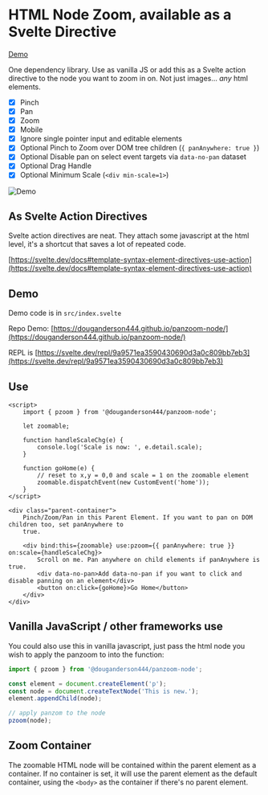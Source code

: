 # HTML Node Zoom, available as a Svelte Directive

[Demo](https://douganderson444.github.io/panzoom-node/)

One dependency library. Use as vanilla JS or add this as a Svelte action directive to the node you want to zoom in on. Not just images... _any_ html elements.

- [x] Pinch
- [x] Pan
- [x] Zoom
- [x] Mobile
- [x] Ignore single pointer input and editable elements
- [x] Optional Pinch to Zoom over DOM tree children (`{ panAnywhere: true }`)
- [x] Optional Disable pan on select event targets via `data-no-pan` dataset
- [x] Optional Drag Handle
- [x] Optional Minimum Scale (`<div min-scale=1>`)

![Demo](./static/svelte-zoom-action.gif)

## As Svelte Action Directives

Svelte action directives are neat. They attach some javascript at the html level, it's a shortcut that saves a lot of repeated code.

[https://svelte.dev/docs#template-syntax-element-directives-use-action](https://svelte.dev/docs#template-syntax-element-directives-use-action)

## Demo

Demo code is in `src/index.svelte`

Repo Demo: [https://douganderson444.github.io/panzoom-node/](https://douganderson444.github.io/panzoom-node/)

REPL is [https://svelte.dev/repl/9a9571ea3590430690d3a0c809bb7eb3](https://svelte.dev/repl/9a9571ea3590430690d3a0c809bb7eb3)

## Use

```svelte
<script>
	import { pzoom } from '@douganderson444/panzoom-node';

	let zoomable;

	function handleScaleChg(e) {
		console.log('Scale is now: ', e.detail.scale);
	}

	function goHome(e) {
		// reset to x,y = 0,0 and scale = 1 on the zoomable element
		zoomable.dispatchEvent(new CustomEvent('home'));
	}
</script>

<div class="parent-container">
	Pinch/Zoom/Pan in this Parent Element. If you want to pan on DOM children too, set panAnywhere to
	true.

	<div bind:this={zoomable} use:pzoom={{ panAnywhere: true }} on:scale={handleScaleChg}>
		Scroll on me. Pan anywhere on child elements if panAnywhere is true.
		<div data-no-pan>Add data-no-pan if you want to click and disable panning on an element</div>
		<button on:click={goHome}>Go Home</button>
	</div>
</div>
```

## Vanilla JavaScript / other frameworks use

You could also use this in vanilla javascript, just pass the html node you wish to apply the panzoom to into the function:

```js
import { pzoom } from '@douganderson444/panzoom-node';

const element = document.createElement('p');
const node = document.createTextNode('This is new.');
element.appendChild(node);

// apply panzom to the node
pzoom(node);
```

## Zoom Container

The zoomable HTML node will be contained within the parent element as a container. If no container is set, it will use the parent element as the default container, using the `<body>` as the container if there's no parent element.
